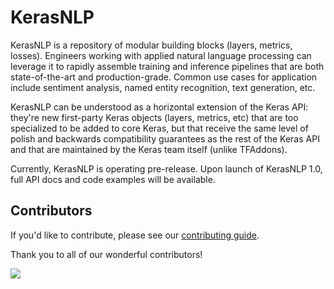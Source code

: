 # KerasNLP

KerasNLP is a repository of modular building blocks (layers, metrics, losses).
Engineers working with applied natural language processing can leverage it to
rapidly assemble training and inference pipelines that are both state-of-the-art
and production-grade. Common use cases for application include sentiment
analysis, named entity recognition, text generation, etc.

KerasNLP can be understood as a horizontal extension of the Keras API: they're
new first-party Keras objects (layers, metrics, etc) that are too specialized to
be added to core Keras, but that receive the same level of polish and backwards
compatibility guarantees as the rest of the Keras API and that are maintained by
the Keras team itself (unlike TFAddons).

Currently, KerasNLP is operating pre-release. Upon launch of KerasNLP 1.0, full
API docs and code examples will be available.

## Contributors

If you'd like to contribute, please see our [contributing guide](.github/CONTRIBUTING.md).

Thank you to all of our wonderful contributors!

<a href="https://github.com/keras-team/keras-nlp/graphs/contributors">
  <img src="https://contrib.rocks/image?repo=keras-team/keras-nlp" />
</a>
